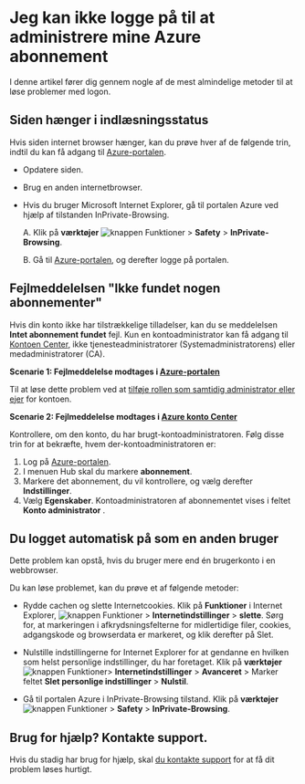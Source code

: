 <properties
    pageTitle="Kan ikke logge på Azure abonnement | Microsoft Azure"
    description="Beskriver, hvordan du udfører fejlfinding af nogle almindelige problemer med logon Azure-abonnement."
    services=""
    documentationCenter=""
    authors="genlin"
    manager="mbaldwin"
    editor=""
    tags="billing"
    />

<tags
    ms.service="billing"
    ms.workload="na"
    ms.tgt_pltfrm="na"
    ms.devlang="na"
    ms.topic="article"
    ms.date="10/25/2016"
    ms.author="genli"/>

# <a name="i-cant-sign-in-to-manage-my-azure-subscription"></a>Jeg kan ikke logge på til at administrere mine Azure abonnement

I denne artikel fører dig gennem nogle af de mest almindelige metoder til at løse problemer med logon.

## <a name="page-hangs-in-the-loading-status"></a>Siden hænger i indlæsningsstatus

Hvis siden internet browser hænger, kan du prøve hver af de følgende trin, indtil du kan få adgang til [Azure-portalen](https://portal.azure.com).

-   Opdatere siden.
-   Brug en anden internetbrowser.
-   Hvis du bruger Microsoft Internet Explorer, gå til portalen Azure ved hjælp af tilstanden InPrivate-Browsing. 

    A.  Klik på **værktøjer** ![knappen Funktioner](./media/billing-cannot-login-subscription/Toolsbutton.png) > **Safety** > **InPrivate-Browsing**.

    B.  Gå til [Azure-portalen](https://portal.azure.com), og derefter logge på portalen.

## <a name="error-message-no-subscriptions-found"></a>Fejlmeddelelsen "Ikke fundet nogen abonnementer"

Hvis din konto ikke har tilstrækkelige tilladelser, kan du se meddelelsen **Intet abonnement fundet** fejl. Kun en kontoadministrator kan få adgang til [Kontoen Center](https://account.windowsazure.com/), ikke tjenesteadministratorer (Systemadministratorens) eller medadministratorer (CA).

**Scenarie 1: Fejlmeddelelse modtages i [Azure-portalen](https://portal.azure.com)**

Til at løse dette problem ved at [tilføje rollen som samtidig administrator eller ejer](billing-add-change-azure-subscription-administrator.md) for kontoen.

**Scenarie 2: Fejlmeddelelse modtages i [Azure konto Center](https://account.windowsazure.com/Subscriptions)**

Kontrollere, om den konto, du har brugt-kontoadministratoren. Følg disse trin for at bekræfte, hvem der-kontoadministratoren er:

1.  Log på [Azure-portalen](https://portal.azure.com).
2.  I menuen Hub skal du markere **abonnement**.
3.  Markere det abonnement, du vil kontrollere, og vælg derefter **Indstillinger**.
4.  Vælg **Egenskaber**. Kontoadministratoren af abonnementet vises i feltet **Konto administrator** .

## <a name="you-are-automatically-signed-in-as-a-different-user"></a>Du logget automatisk på som en anden bruger

Dette problem kan opstå, hvis du bruger mere end én brugerkonto i en webbrowser.

Du kan løse problemet, kan du prøve et af følgende metoder:

-   Rydde cachen og slette Internetcookies. Klik på **Funktioner** i Internet Explorer, ![knappen Funktioner](./media/billing-cannot-login-subscription/Toolsbutton.png) > **Internetindstillinger** > **slette**. Sørg for, at markeringen i afkrydsningsfelterne for midlertidige filer, cookies, adgangskode og browserdata er markeret, og klik derefter på Slet.

-   Nulstille indstillingerne for Internet Explorer for at gendanne en hvilken som helst personlige indstillinger, du har foretaget. Klik på **værktøjer** ![knappen Funktioner](./media/billing-cannot-login-subscription/Toolsbutton.png)> **Internetindstillinger** > **Avanceret** > Marker feltet **Slet personlige indstillinger** > **Nulstil**.

-   Gå til portalen Azure i InPrivate-Browsing tilstand. Klik på **værktøjer** ![knappen Funktioner](./media/billing-cannot-login-subscription/Toolsbutton.png) > **Safety** > **InPrivate-Browsing**.

## <a name="need-help-contact-support"></a>Brug for hjælp? Kontakte support. 

Hvis du stadig har brug for hjælp, skal [du kontakte support](https://portal.azure.com/?#blade/Microsoft_Azure_Support/HelpAndSupportBlade) for at få dit problem løses hurtigt. 